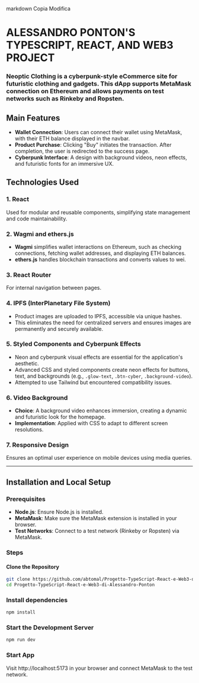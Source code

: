
markdown
Copia
Modifica
# ALESSANDRO PONTON'S TYPESCRIPT, REACT, AND WEB3 PROJECT

### Neoptic Clothing is a cyberpunk-style eCommerce site for futuristic clothing and gadgets. This dApp supports MetaMask connection on Ethereum and allows payments on test networks such as Rinkeby and Ropsten.

## Main Features
- **Wallet Connection**: Users can connect their wallet using MetaMask, with their ETH balance displayed in the navbar.
- **Product Purchase**: Clicking "Buy" initiates the transaction. After completion, the user is redirected to the success page.
- **Cyberpunk Interface**: A design with background videos, neon effects, and futuristic fonts for an immersive UX.

## Technologies Used
### 1. React
Used for modular and reusable components, simplifying state management and code maintainability.

### 2. Wagmi and ethers.js
- **Wagmi** simplifies wallet interactions on Ethereum, such as checking connections, fetching wallet addresses, and displaying ETH balances.
- **ethers.js** handles blockchain transactions and converts values to wei.

### 3. React Router
For internal navigation between pages.

### 4. IPFS (InterPlanetary File System)
- Product images are uploaded to IPFS, accessible via unique hashes.
- This eliminates the need for centralized servers and ensures images are permanently and securely available.

### 5. Styled Components and Cyberpunk Effects
- Neon and cyberpunk visual effects are essential for the application's aesthetic.
- Advanced CSS and styled components create neon effects for buttons, text, and backgrounds (e.g., `.glow-text`, `.btn-cyber`, `.background-video`).
- Attempted to use Tailwind but encountered compatibility issues.

### 6. Video Background
- **Choice**: A background video enhances immersion, creating a dynamic and futuristic look for the homepage.
- **Implementation**: Applied with CSS to adapt to different screen resolutions.

### 7. Responsive Design
Ensures an optimal user experience on mobile devices using media queries.

---

## Installation and Local Setup
### Prerequisites
- **Node.js**: Ensure Node.js is installed.
- **MetaMask**: Make sure the MetaMask extension is installed in your browser.
- **Test Networks**: Connect to a test network (Rinkeby or Ropsten) via MetaMask.

### Steps
#### Clone the Repository

```bash
git clone https://github.com/abtomal/Progetto-TypeScript-React-e-Web3-di-Alessandro-Ponton.git
cd Progetto-TypeScript-React-e-Web3-di-Alessandro-Ponton
```

### Install dependencies
``` bash
npm install
```

### Start the Development Server

``` bash
npm run dev
```

### Start App

Visit http://localhost:5173 in your browser and connect MetaMask to the test network.

